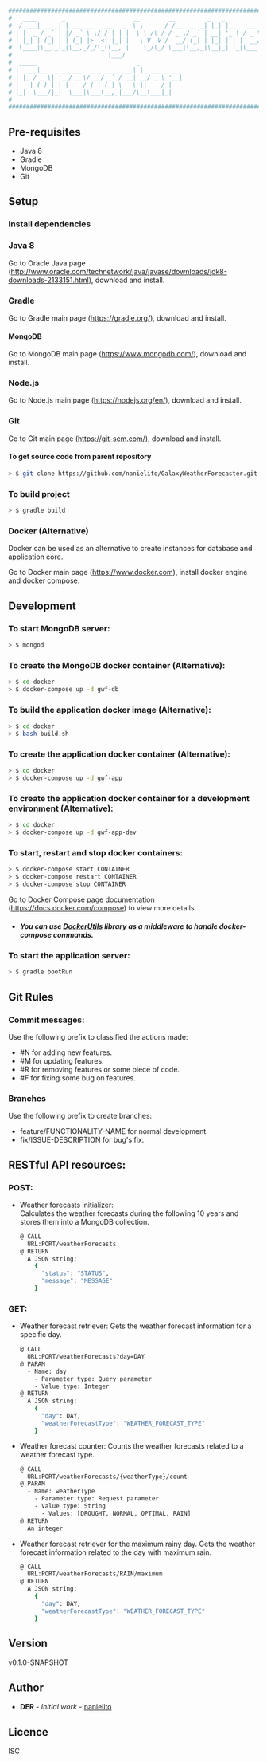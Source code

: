 ``` bash
##############################################################################
#   ____       _                   __        __         _   _                #
#  / ___| __ _| | __ ___  ___   _  \ \      / /__  __ _| |_| |__   ___ _ __  #
# | |  _ / _` | |/ _` \ \/ / | | |  \ \ /\ / / _ \/ _` | __| '_ \ / _ \ '__| #
# | |_| | (_| | | (_| |>  <| |_| |   \ V  V /  __/ (_| | |_| | | |  __/ |    #
#  \____|\__,_|_|\__,_/_/\_\\__, |    \_/\_/ \___|\__,_|\__|_| |_|\___|_|    #
#                           |___/                                            #
#  _____                            _                                        #
# |  ___|__  _ __ ___  ___ __ _ ___| |_ ___ _ __                             #
# | |_ / _ \| '__/ _ \/ __/ _` / __| __/ _ \ '__|                            #
# |  _| (_) | | |  __/ (_| (_| \__ \ ||  __/ |                               #
# |_|  \___/|_|  \___|\___\__,_|___/\__\___|_|                               #
#                                                                            #
##############################################################################
```

## Pre-requisites
* Java 8
* Gradle
* MongoDB
* Git 

## Setup

### Install dependencies

### Java 8
Go to Oracle Java page (http://www.oracle.com/technetwork/java/javase/downloads/jdk8-downloads-2133151.html), download and install.

### Gradle
Go to Gradle main page (https://gradle.org/), download and install.

#### MongoDB
Go to MongoDB main page (https://www.mongodb.com/), download and install.

### Node.js
Go to Node.js main page (https://nodejs.org/en/), download and install.

### Git
Go to Git main page (https://git-scm.com/), download and install.

#### To get source code from parent repository
``` bash
> $ git clone https://github.com/nanielito/GalaxyWeatherForecaster.git
```

### To build project
``` bash
> $ gradle build
```

### Docker (Alternative)
Docker can be used as an alternative to create instances for database and application core.

Go to Docker main page (https://www.docker.com), install docker engine and docker compose. 

## Development

### To start MongoDB server:         
``` bash
> $ mongod
```

### To create the MongoDB docker container (Alternative):
``` bash
> $ cd docker
> $ docker-compose up -d gwf-db
```

### To build the application docker image (Alternative):
``` bash
> $ cd docker
> $ bash build.sh
```

### To create the application docker container (Alternative):
``` bash
> $ cd docker
> $ docker-compose up -d gwf-app
```

### To create the application docker container for a development environment (Alternative):
``` bash
> $ cd docker
> $ docker-compose up -d gwf-app-dev
```

### To start, restart and stop docker containers:
``` bash
> $ docker-compose start CONTAINER
> $ docker-compose restart CONTAINER
> $ docker-compose stop CONTAINER
```
Go to Docker Compose page documentation (https://docs.docker.com/compose) to view more details.

* ##### You can use [DockerUtils](https://nanielito.github.io/DockerUtils/) library as a middleware to handle docker-compose commands.

### To start the application server: 
``` bash
> $ gradle bootRun
```

## Git Rules

### Commit messages:
Use the following prefix to classified the actions made:
* #N for adding new features.
* #M for updating features.
* #R for removing features or some piece of code.
* #F for fixing some bug on features.

### Branches
Use the following prefix to create branches:
* feature/FUNCTIONALITY-NAME for normal development.
* fix/ISSUE-DESCRIPTION for bug's fix.

## RESTful API resources:

### POST:

* Weather forecasts initializer:    
  Calculates the weather forecasts during the following 10 years and stores them into a MongoDB collection.
  ``` bash
  @ CALL
    URL:PORT/weatherForecasts 
  @ RETURN
    A JSON string:
      {
        "status": "STATUS",
        "message": "MESSAGE"
      }
  ```

### GET:

* Weather forecast retriever:
  Gets the weather forecast information for a specific day.
  ``` bash
  @ CALL
    URL:PORT/weatherForecasts?day=DAY
  @ PARAM
    - Name: day
      - Parameter type: Query parameter
      - Value type: Integer 
  @ RETURN
    A JSON string:
      {
        "day": DAY,
        "weatherForecastType": "WEATHER_FORECAST_TYPE"
      }
  ```
* Weather forecast counter:
  Counts the weather forecasts related to a weather forecast type.
  ``` bash
  @ CALL
    URL:PORT/weatherForecasts/{weatherType}/count
  @ PARAM
    - Name: weatherType
      - Parameter type: Request parameter
      - Value type: String
        - Values: [DROUGHT, NORMAL, OPTIMAL, RAIN]
  @ RETURN
    An integer
  ``` 
* Weather forecast retriever for the maximum rainy day.
  Gets the weather forecast information related to the day with maximum rain.
  ``` bash
  @ CALL
    URL:PORT/weatherForecasts/RAIN/maximum
  @ RETURN
    A JSON string:
      {
        "day": DAY,
        "weatherForecastType": "WEATHER_FORECAST_TYPE"
      }
  ```
  
## Version
v0.1.0-SNAPSHOT

## Author
* **DER** - *Initial work* - [nanielito](https://github.com/nanielito)

## Licence
ISC